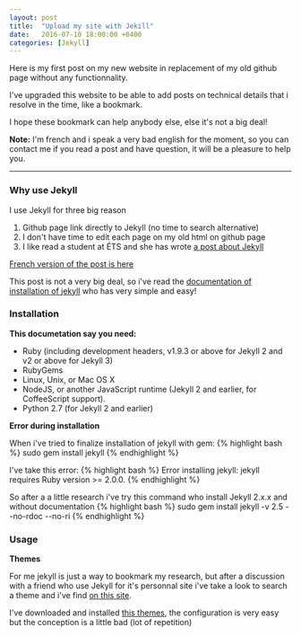 ```yaml
---
layout: post
title:  "Upload my site with Jekill"
date:   2016-07-10 18:00:00 +0400
categories: [Jekyll]
---
```


Here is my first post on my new website in replacement of my old 
github page without any functionnality.

I've upgraded this website to be able to add posts on technical 
details that i resolve in the time, like a bookmark.

I hope these bookmark can help anybody else, else it's not a big deal!

**Note:** I'm french and i speak a very bad english for the moment, 
so you can contact me if you read a post and have question, 
it will be a pleasure to help you.

---

### Why use Jekyll ###

I use Jekyll for three big reason

1. Github page link directly to Jekyll (no time to search alternative)
2. I don't have time to edit each page on my old html on github page
3. I like read a student at ÉTS and she has wrote [a post about Jekyll](http://girlknowstech.com/en/category/cms/jekyll/)

[French version of the post is here](http://girlknowstech.com/en/category/cms/jekyll/)

This post is not a very big deal, so i've read the 
[documentation of installation of jekyll](https://jekyllrb.com/docs/installation/)
who has very simple and easy! 

### Installation ###

**This documetation say you need:**

* Ruby (including development headers, v1.9.3 or above for Jekyll 2 and v2 or above for Jekyll 3)
* RubyGems
* Linux, Unix, or Mac OS X
* NodeJS, or another JavaScript runtime (Jekyll 2 and earlier, for CoffeeScript support).
* Python 2.7 (for Jekyll 2 and earlier)

**Error during installation**

When i've tried to finalize installation of jekyll with gem:
{% highlight bash %}
sudo gem install jekyll
{% endhighlight %}

I've take this error:
{% highlight bash %}
Error installing jekyll:
jekyll requires Ruby version >= 2.0.0.
{% endhighlight %}

So after a a little research i've try this command who install 
Jekyll 2.x.x and without documentation
{% highlight bash %}
sudo gem install jekyll -v 2.5 --no-rdoc --no-ri
{% endhighlight %}

### Usage ### 

**Themes**

For me jekyll is just a way to bookmark my research, but after a 
discussion with a friend who use Jekyll for it's personnal 
site i've take a look to search a theme and i've 
find [on this site](http://jekyllthemes.org/).

I've downloaded and installed [this themes](http://jekyllthemes.org/themes/stack-problems/), 
the configuration is very easy but the conception is a little bad 
(lot of repetition)
